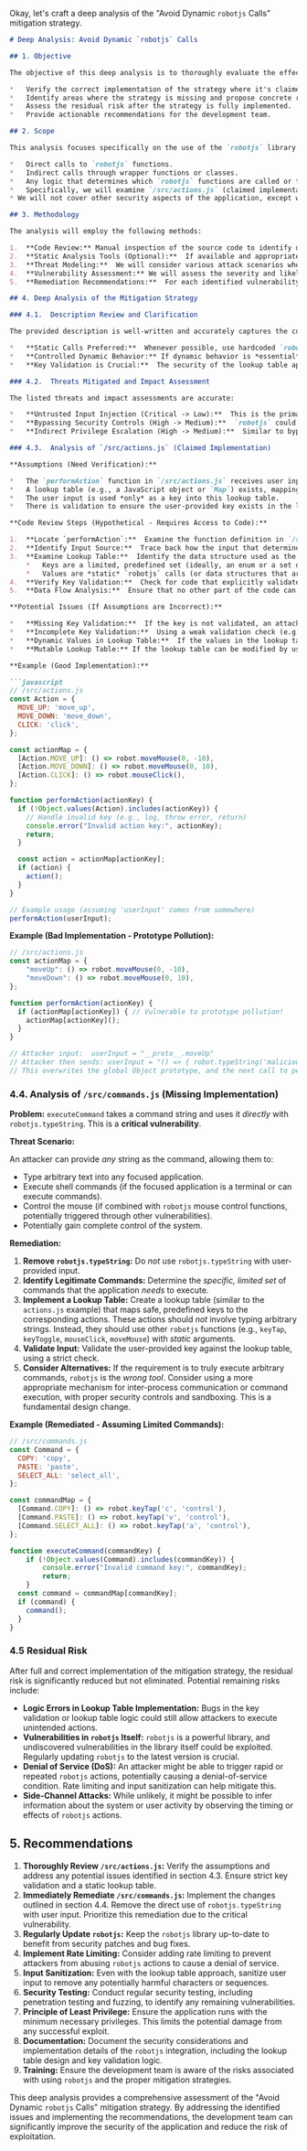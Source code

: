 Okay, let's craft a deep analysis of the "Avoid Dynamic `robotjs` Calls" mitigation strategy.

```markdown
# Deep Analysis: Avoid Dynamic `robotjs` Calls

## 1. Objective

The objective of this deep analysis is to thoroughly evaluate the effectiveness of the "Avoid Dynamic `robotjs` Calls" mitigation strategy in preventing security vulnerabilities related to the use of the `robotjs` library within our application.  We aim to:

*   Verify the correct implementation of the strategy where it's claimed to be present.
*   Identify areas where the strategy is missing and propose concrete remediation steps.
*   Assess the residual risk after the strategy is fully implemented.
*   Provide actionable recommendations for the development team.

## 2. Scope

This analysis focuses specifically on the use of the `robotjs` library within the application.  It covers all code paths that interact with `robotjs`, including:

*   Direct calls to `robotjs` functions.
*   Indirect calls through wrapper functions or classes.
*   Any logic that determines which `robotjs` functions are called or the arguments passed to them.
*   Specifically, we will examine `/src/actions.js` (claimed implementation) and `/src/commands.js` (known missing implementation).
* We will not cover other security aspects of the application, except where they directly relate to the use of `robotjs`.

## 3. Methodology

The analysis will employ the following methods:

1.  **Code Review:** Manual inspection of the source code to identify dynamic `robotjs` calls, lookup table implementations, and input validation logic.  We will use static analysis techniques to trace data flow from user input to `robotjs` calls.
2.  **Static Analysis Tools (Optional):**  If available and appropriate, we may use static analysis tools to assist in identifying potential vulnerabilities and tracking data flow.  This is secondary to manual code review.
3.  **Threat Modeling:**  We will consider various attack scenarios where an attacker might attempt to exploit dynamic `robotjs` calls.
4.  **Vulnerability Assessment:** We will assess the severity and likelihood of identified vulnerabilities.
5.  **Remediation Recommendations:**  For each identified vulnerability or missing implementation, we will provide specific, actionable recommendations for remediation.

## 4. Deep Analysis of the Mitigation Strategy

### 4.1.  Description Review and Clarification

The provided description is well-written and accurately captures the core principles of the mitigation strategy.  Key takeaways:

*   **Static Calls Preferred:**  Whenever possible, use hardcoded `robotjs` calls. This eliminates the possibility of input influencing the function or arguments.
*   **Controlled Dynamic Behavior:** If dynamic behavior is *essential*, use a lookup table with strict key validation.  This limits the attacker's control to a predefined set of safe actions.
*   **Key Validation is Crucial:**  The security of the lookup table approach hinges on rigorous validation of the user-provided key.  This prevents attackers from bypassing the table and injecting arbitrary commands.

### 4.2.  Threats Mitigated and Impact Assessment

The listed threats and impact assessments are accurate:

*   **Untrusted Input Injection (Critical -> Low):**  This is the primary threat.  By preventing attackers from controlling `robotjs` calls, we eliminate the most severe risks.  The residual risk (Low) comes from potential flaws in the lookup table implementation or key validation.
*   **Bypassing Security Controls (High -> Medium):**  `robotjs` could be used to interact with other applications or the OS, potentially bypassing security measures.  The mitigation reduces this risk by limiting the scope of `robotjs` actions.
*   **Indirect Privilege Escalation (High -> Medium):**  Similar to bypassing security controls, `robotjs` could be used to gain elevated privileges.  The mitigation reduces the risk by restricting the available actions.

### 4.3.  Analysis of `/src/actions.js` (Claimed Implementation)

**Assumptions (Need Verification):**

*   The `performAction` function in `/src/actions.js` receives user input (directly or indirectly) that determines which action to perform.
*   A lookup table (e.g., a JavaScript object or `Map`) exists, mapping safe keys to `robotjs` function calls and arguments.
*   The user input is used *only* as a key into this lookup table.
*   There is validation to ensure the user-provided key exists in the lookup table.

**Code Review Steps (Hypothetical - Requires Access to Code):**

1.  **Locate `performAction`:**  Examine the function definition in `/src/actions.js`.
2.  **Identify Input Source:**  Trace back how the input that determines the action is received and processed.
3.  **Examine Lookup Table:**  Identify the data structure used as the lookup table.  Verify that:
    *   Keys are a limited, predefined set (ideally, an enum or a set of constant strings).
    *   Values are *static* `robotjs` calls (or data structures that are *immediately* used in static calls).  No string concatenation or dynamic function calls within the values.
4.  **Verify Key Validation:**  Check for code that explicitly validates the user-provided key *before* accessing the lookup table.  This should be a strict check (e.g., `lookupTable.hasOwnProperty(userKey)` or checking against an enum).  A simple `if (lookupTable[userKey])` is *insufficient* because it can be bypassed with prototype pollution.
5.  **Data Flow Analysis:**  Ensure that no other part of the code can modify the lookup table or bypass the key validation.

**Potential Issues (If Assumptions are Incorrect):**

*   **Missing Key Validation:**  If the key is not validated, an attacker could provide an arbitrary string, potentially leading to prototype pollution or access to unexpected properties.
*   **Incomplete Key Validation:**  Using a weak validation check (e.g., `if (lookupTable[userKey])`) can be bypassed.
*   **Dynamic Values in Lookup Table:**  If the values in the lookup table are not static `robotjs` calls, but instead involve string concatenation or dynamic function calls based on user input, the mitigation is ineffective.
*   **Mutable Lookup Table:** If the lookup table can be modified by user input or other parts of the code, an attacker could inject malicious entries.

**Example (Good Implementation):**

```javascript
// /src/actions.js
const Action = {
  MOVE_UP: 'move_up',
  MOVE_DOWN: 'move_down',
  CLICK: 'click',
};

const actionMap = {
  [Action.MOVE_UP]: () => robot.moveMouse(0, -10),
  [Action.MOVE_DOWN]: () => robot.moveMouse(0, 10),
  [Action.CLICK]: () => robot.mouseClick(),
};

function performAction(actionKey) {
  if (!Object.values(Action).includes(actionKey)) {
    // Handle invalid key (e.g., log, throw error, return)
    console.error("Invalid action key:", actionKey);
    return;
  }

  const action = actionMap[actionKey];
  if (action) {
    action();
  }
}

// Example usage (assuming 'userInput' comes from somewhere)
performAction(userInput);
```

**Example (Bad Implementation - Prototype Pollution):**

```javascript
// /src/actions.js
const actionMap = {
    "moveUp": () => robot.moveMouse(0, -10),
    "moveDown": () => robot.moveMouse(0, 10),
};

function performAction(actionKey) {
  if (actionMap[actionKey]) { // Vulnerable to prototype pollution!
    actionMap[actionKey]();
  }
}

// Attacker input:  userInput = "__proto__.moveUp"
// Attacker then sends: userInput = "() => { robot.typeString('malicious command'); robot.keyTap('enter'); }"
// This overwrites the global Object prototype, and the next call to performAction("moveUp") will execute the malicious code.
```

### 4.4.  Analysis of `/src/commands.js` (Missing Implementation)

**Problem:**  `executeCommand` takes a command string and uses it *directly* with `robotjs.typeString`. This is a **critical vulnerability**.

**Threat Scenario:**

An attacker can provide *any* string as the command, allowing them to:

*   Type arbitrary text into any focused application.
*   Execute shell commands (if the focused application is a terminal or can execute commands).
*   Control the mouse (if combined with `robotjs` mouse control functions, potentially triggered through other vulnerabilities).
*   Potentially gain complete control of the system.

**Remediation:**

1.  **Remove `robotjs.typeString`:**  Do *not* use `robotjs.typeString` with user-provided input.
2.  **Identify Legitimate Commands:**  Determine the *specific, limited set* of commands that the application *needs* to execute.
3.  **Implement a Lookup Table:**  Create a lookup table (similar to the `actions.js` example) that maps safe, predefined keys to the corresponding actions.  These actions should *not* involve typing arbitrary strings.  Instead, they should use other `robotjs` functions (e.g., `keyTap`, `keyToggle`, `mouseClick`, `moveMouse`) with *static* arguments.
4.  **Validate Input:**  Validate the user-provided key against the lookup table, using a strict check.
5. **Consider Alternatives:** If the requirement is to truly execute arbitrary commands, `robotjs` is the *wrong tool*.  Consider using a more appropriate mechanism for inter-process communication or command execution, with proper security controls and sandboxing.  This is a fundamental design change.

**Example (Remediated - Assuming Limited Commands):**

```javascript
// /src/commands.js
const Command = {
  COPY: 'copy',
  PASTE: 'paste',
  SELECT_ALL: 'select_all',
};

const commandMap = {
  [Command.COPY]: () => robot.keyTap('c', 'control'),
  [Command.PASTE]: () => robot.keyTap('v', 'control'),
  [Command.SELECT_ALL]: () => robot.keyTap('a', 'control'),
};

function executeCommand(commandKey) {
    if (!Object.values(Command).includes(commandKey)) {
        console.error("Invalid command key:", commandKey);
        return;
    }
  const command = commandMap[commandKey];
  if (command) {
    command();
  }
}
```

### 4.5 Residual Risk

After full and correct implementation of the mitigation strategy, the residual risk is significantly reduced but not eliminated.  Potential remaining risks include:

*   **Logic Errors in Lookup Table Implementation:**  Bugs in the key validation or lookup table logic could still allow attackers to execute unintended actions.
*   **Vulnerabilities in `robotjs` Itself:**  `robotjs` is a powerful library, and undiscovered vulnerabilities in the library itself could be exploited.  Regularly updating `robotjs` to the latest version is crucial.
*   **Denial of Service (DoS):**  An attacker might be able to trigger rapid or repeated `robotjs` actions, potentially causing a denial-of-service condition.  Rate limiting and input sanitization can help mitigate this.
* **Side-Channel Attacks:** While unlikely, it might be possible to infer information about the system or user activity by observing the timing or effects of `robotjs` actions.

## 5. Recommendations

1.  **Thoroughly Review `/src/actions.js`:**  Verify the assumptions and address any potential issues identified in section 4.3.  Ensure strict key validation and a static lookup table.
2.  **Immediately Remediate `/src/commands.js`:**  Implement the changes outlined in section 4.4.  Remove the direct use of `robotjs.typeString` with user input.  Prioritize this remediation due to the critical vulnerability.
3.  **Regularly Update `robotjs`:**  Keep the `robotjs` library up-to-date to benefit from security patches and bug fixes.
4.  **Implement Rate Limiting:**  Consider adding rate limiting to prevent attackers from abusing `robotjs` actions to cause a denial of service.
5.  **Input Sanitization:**  Even with the lookup table approach, sanitize user input to remove any potentially harmful characters or sequences.
6.  **Security Testing:**  Conduct regular security testing, including penetration testing and fuzzing, to identify any remaining vulnerabilities.
7.  **Principle of Least Privilege:** Ensure the application runs with the minimum necessary privileges. This limits the potential damage from any successful exploit.
8. **Documentation:** Document the security considerations and implementation details of the `robotjs` integration, including the lookup table design and key validation logic.
9. **Training:** Ensure the development team is aware of the risks associated with using `robotjs` and the proper mitigation strategies.

This deep analysis provides a comprehensive assessment of the "Avoid Dynamic `robotjs` Calls" mitigation strategy. By addressing the identified issues and implementing the recommendations, the development team can significantly improve the security of the application and reduce the risk of exploitation.